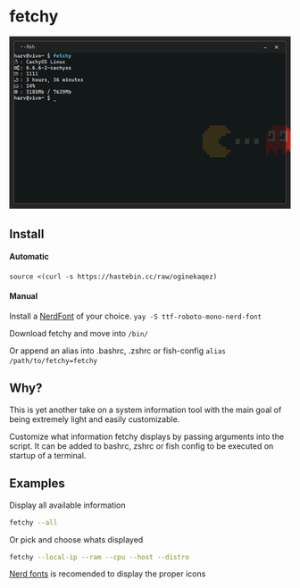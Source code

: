 # fetchy
![example](/example.png)

## Install

#### Automatic
```
source <(curl -s https://hastebin.cc/raw/oginekaqez)
```

#### Manual

Install a [NerdFont](https://www.nerdfonts.com/) of your choice.
```yay -S ttf-roboto-mono-nerd-font```

Download fetchy and move into `/bin/` 

Or append an alias into .bashrc, .zshrc or fish-config `alias /path/to/fetchy=fetchy`


## Why?
This is yet another take on a system information tool with the main goal of being extremely light and easily customizable.

Customize what information fetchy displays by passing arguments into the script. It can be added to bashrc, zshrc or fish config to be executed on startup of a terminal.

## Examples
Display all available information
```bash
fetchy --all
```
Or pick and choose whats displayed
```bash
fetchy --local-ip --ram --cpu --host --distro
```

[Nerd fonts](https://www.nerdfonts.com/) is recomended to display the proper icons

